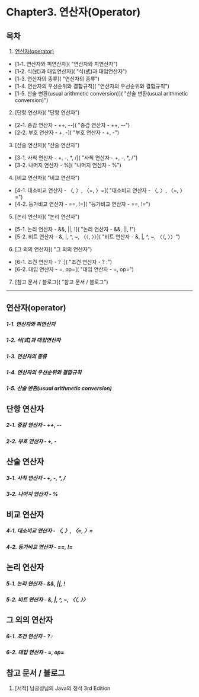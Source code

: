 # Chapter3. 연산자(Operator)

## 목차
1. [연산자(operator)]( "연산자(operator)")
  - [1-1. 연산자와 피연산자]( "연산자와 피연산자")
  - [1-2. 식(式)과 대입연산자]( "식(式)과 대입연산자")
  - [1-3. 연산자의 종류]( "연산자의 종류")
  - [1-4. 연산자의 우선순위와 결합규칙]( "연산자의 우선순위와 결합규칙")
  - [1-5. 산술 변환(usual arithmetic conversion)]( "산술 변환(usual arithmetic conversion)")
2. [단항 연산자]( "단항 연산자")
  - [2-1. 증감 연산자 - ++, --]( "증감 연산자 - ++, --")
  - [2-2. 부호 연산자 - +, -]( "부호 연산자 - +, -")
3. [산술 연산자]( "산술 연산자")
  - [3-1. 사칙 연산자 - +, -, *, /]( "사칙 연산자 - +, -, *, /")
  - [3-2. 나머지 연산자 - %]( "나머지 연산자 - %")
4. [비교 연산자]( "비교 연산자")
  - [4-1. 대소비교 연산자 - 〈, 〉, 〈=, 〉=]( "대소비교 연산자 - 〈, 〉, 〈=, 〉=")
  - [4-2. 등가비교 연산자 - ==, !=]( "등가비교 연산자 - ==, !=")
5. [논리 연산자]( "논리 연산자")
  - [5-1. 논리 연산자 - &&, ||, !]( "논리 연산자 - &&, ||, !")
  - [5-2. 비트 연산자 - &, |, ^, ~, 〈〈, 〉〉]( "비트 연산자 - &, |, ^, ~, 〈〈, 〉〉")
6. [그 외의 연산자]( "그 외의 연산자")
  - [6-1. 조건 연산자 - ? :]( "조건 연산자 - ? :")
  - [6-2. 대입 연산자 - =, op=]( "대입 연산자 - =, op=")
7. [참고 문서 / 블로그]( "참고 문서 / 블로그")

---

## 연산자(operator)

  ##### 1-1. 연산자와 피연산자
  
  
  ##### 1-2. 식(式)과 대입연산자
  
  
  ##### 1-3. 연산자의 종류
  
  
  ##### 1-4. 연산자의 우선순위와 결합규칙


  ##### 1-5. 산술 변환(usual arithmetic conversion)
  
  
## 단항 연산자

  ##### 2-1. 증감 연산자 - ++, --
  
  ##### 2-2. 부호 연산자 - +, -
  
## 산술 연산자

  ##### 3-1. 사칙 연산자 - +, -, *, /
  
  ##### 3-2. 나머지 연산자 - %
  
## 비교 연산자

  ##### 4-1. 대소비교 연산자 - 〈, 〉, 〈=, 〉=
  
  ##### 4-2. 등가비교 연산자 - ==, !=
  
## 논리 연산자

  ##### 5-1. 논리 연산자 - &&, ||, !
  
  ##### 5-2. 비트 연산자 - &, |, ^, ~, 〈〈, 〉〉
  
## 그 외의 연산자

  ##### 6-1. 조건 연산자 - ? :
  
  ##### 6-2. 대입 연산자 - =, op=
  
## 참고 문서 / 블로그
  1. [서적] 남궁성님의 Java의 정석 3rd Edition
